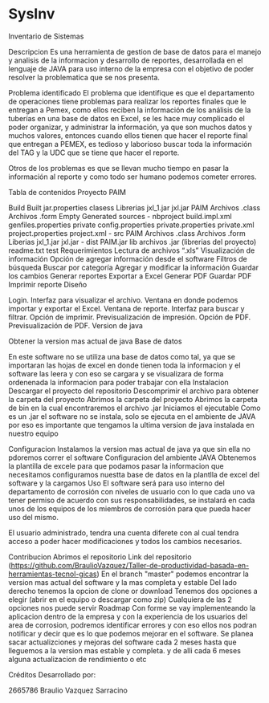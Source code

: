 # SysInv
Inventario de Sistemas

Descripcion
Es una herramienta de gestion de base de datos para el manejo y analisis de la informacion y desarrollo de reportes, desarrollada en el lenguaje de JAVA para uso interno de la empresa con el objetivo de poder resolver la problematica que se nos presenta.

Problema identificado
El problema que identifique es que el departamento de operaciones tiene problemas para realizar los reportes finales que le entregan a Pemex, como ellos reciben la información de los análisis de la tuberías en una base de datos en Excel, se les hace muy complicado el poder organizar, y administrar la información, ya que son muchos datos y muchos valores, entonces cuando ellos tienen que hacer el reporte final que entregan a PEMEX, es tedioso y laborioso buscar toda la información del TAG y la UDC que se tiene que hacer el reporte.

Otros de los problemas es que se llevan mucho tiempo en pasar la información al reporte y como todo ser humano podemos cometer errores.

Tabla de contenidos
Proyecto PAIM

Build
Built jar.properties
clasess
Librerias
jxl_1.jar
jxl.jar
PAIM
Archivos .class
Archivos .form
Empty
Generated sources - nbproject
build.impl.xml
genfiles.properties
private
config.properties
private.properties
private.xml
project.properties
project.xml - src
PAIM
Archivos .class
Archivos .form
Liberias
jxl_1.jar
jxl.jar - dist
PAIM.jar
lib
archivos .jar (librerias del proyecto)
readme.txt
test
Requerimientos
Lectura de archivos “.xls”
Visualización de información
Opción de agregar información desde el software
Filtros de búsqueda
Buscar por categoría
Agregar y modificar la información
Guardar los cambios
Generar reportes
Exportar a Excel
Generar PDF
Guardar PDF
Imprimir reporte
Diseño

Login.
Interfaz para visualizar el archivo.
Ventana en donde podemos importar y exportar el Excel.
Ventana de reporte.
Interfaz para buscar y filtrar.
Opción de imprimir.
Previsualización de impresión.
Opción de PDF.
Previsualización de PDF.
Version de java

Obtener la version mas actual de java
Base de datos

En este software no se utiliza una base de datos como tal, ya que se importaran las hojas de excel en donde tienen toda la informacion y el software las leera y con eso se cargara y se visualizara de forma ordenenada la informacion para poder trabajar con ella
Instalacion
Descargar el proyecto del repositorio
Descomprimir el archivo para obtener la carpeta del proyecto
Abrimos la carpeta del proyecto
Abrimos la carpeta de bin en la cual encontraremos el archivo .jar
Iniciamos el ejecutable
Como es un .jar el software no se instala, solo se ejecuta en el ambiente de JAVA por eso es importante que tengamos la ultima version de java instalada en nuestro equipo

Configuracion
Instalamos la version mas actual de java ya que sin ella no pdoremos correr el software
Configuracion del ambiente JAVA
Obtenemos la plantilla de excele para que podamos pasar la informacion que necesitamos
configuramos nuestta base de datos en la plantlla de excel del software y la cargamos
Uso
El software será para uso interno del departamento de corrosión con niveles de usuario con lo que cada uno va tener permiso de acuerdo con sus responsabilidades, se instalará en cada unos de los equipos de los miembros de corrosión para que pueda hacer uso del mismo.

El usuario administrado, tendra una cuenta diferete con al cual tendra acceso a poder hacer modificaciones y todos los cambios necesarios.

Contribucion
Abrimos el repositorio
Link del repositorio (https://github.com/BraulioVazquez/Taller-de-productividad-basada-en-herramientas-tecnol-gicas)
En el branch "master" podemos encontrar la version mas actual del software y la mas completa y estable
Del lado derecho tenemos la opcion de clone or download
Tenemos dos opciones a elegir (abrir en el equipo o descargar como zip)
Cualquiera de las 2 opciones nos puede servir
Roadmap
Con forme se vay implementeando la aplicacion dentro de la empresa y con la experiencia de los usuarios del area de corrosion, podremos identificar errores y con eso ellos nos podran notificar y decir que es lo que podemos mejorar en el software. Se planea sacar actualizciones y mejoras del software cada 2 meses hasta que lleguemos a la version mas estable y completa. y de alli cada 6 meses alguna actualizacion de rendimiento o etc

Créditos
Desarrollado por:

2665786 Braulio Vazquez Sarracino

